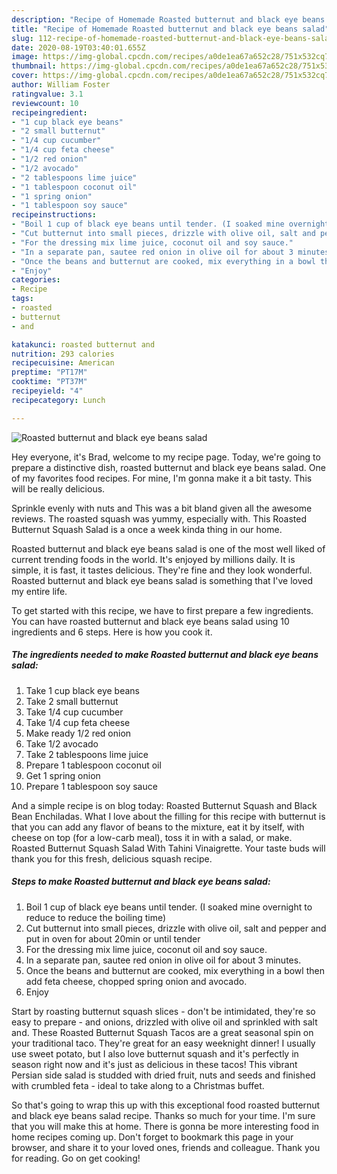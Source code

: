 ```yaml
---
description: "Recipe of Homemade Roasted butternut and black eye beans salad"
title: "Recipe of Homemade Roasted butternut and black eye beans salad"
slug: 112-recipe-of-homemade-roasted-butternut-and-black-eye-beans-salad
date: 2020-08-19T03:40:01.655Z
image: https://img-global.cpcdn.com/recipes/a0de1ea67a652c28/751x532cq70/roasted-butternut-and-black-eye-beans-salad-recipe-main-photo.jpg
thumbnail: https://img-global.cpcdn.com/recipes/a0de1ea67a652c28/751x532cq70/roasted-butternut-and-black-eye-beans-salad-recipe-main-photo.jpg
cover: https://img-global.cpcdn.com/recipes/a0de1ea67a652c28/751x532cq70/roasted-butternut-and-black-eye-beans-salad-recipe-main-photo.jpg
author: William Foster
ratingvalue: 3.1
reviewcount: 10
recipeingredient:
- "1 cup black eye beans"
- "2 small butternut"
- "1/4 cup cucumber"
- "1/4 cup feta cheese"
- "1/2 red onion"
- "1/2 avocado"
- "2 tablespoons lime juice"
- "1 tablespoon coconut oil"
- "1 spring onion"
- "1 tablespoon soy sauce"
recipeinstructions:
- "Boil 1 cup of black eye beans until tender. (I soaked mine overnight to reduce to reduce the boiling time)"
- "Cut butternut into small pieces, drizzle with olive oil, salt and pepper and put in oven for about 20min or until tender"
- "For the dressing mix lime juice, coconut oil and soy sauce."
- "In a separate pan, sautee red onion in olive oil for about 3 minutes."
- "Once the beans and butternut are cooked, mix everything in a bowl then add feta cheese, chopped spring onion and avocado."
- "Enjoy"
categories:
- Recipe
tags:
- roasted
- butternut
- and

katakunci: roasted butternut and 
nutrition: 293 calories
recipecuisine: American
preptime: "PT17M"
cooktime: "PT37M"
recipeyield: "4"
recipecategory: Lunch

---
```



![Roasted butternut and black eye beans salad](https://img-global.cpcdn.com/recipes/a0de1ea67a652c28/751x532cq70/roasted-butternut-and-black-eye-beans-salad-recipe-main-photo.jpg)

Hey everyone, it's Brad, welcome to my recipe page. Today, we're going to prepare a distinctive dish, roasted butternut and black eye beans salad. One of my favorites food recipes. For mine, I'm gonna make it a bit tasty. This will be really delicious.

Sprinkle evenly with nuts and This was a bit bland given all the awesome reviews. The roasted squash was yummy, especially with. This Roasted Butternut Squash Salad is a once a week kinda thing in our home.

Roasted butternut and black eye beans salad is one of the most well liked of current trending foods in the world. It's enjoyed by millions daily. It is simple, it is fast, it tastes delicious. They're fine and they look wonderful. Roasted butternut and black eye beans salad is something that I've loved my entire life.


To get started with this recipe, we have to first prepare a few ingredients. You can have roasted butternut and black eye beans salad using 10 ingredients and 6 steps. Here is how you cook it.

<!--inarticleads1-->

##### The ingredients needed to make Roasted butternut and black eye beans salad:

1. Take 1 cup black eye beans
1. Take 2 small butternut
1. Take 1/4 cup cucumber
1. Take 1/4 cup feta cheese
1. Make ready 1/2 red onion
1. Take 1/2 avocado
1. Take 2 tablespoons lime juice
1. Prepare 1 tablespoon coconut oil
1. Get 1 spring onion
1. Prepare 1 tablespoon soy sauce


And a simple recipe is on blog today: Roasted Butternut Squash and Black Bean Enchiladas. What I love about the filling for this recipe with butternut is that you can add any flavor of beans to the mixture, eat it by itself, with cheese on top (for a low-carb meal), toss it in with a salad, or make. Roasted Butternut Squash Salad With Tahini Vinaigrette. Your taste buds will thank you for this fresh, delicious squash recipe. 

<!--inarticleads2-->

##### Steps to make Roasted butternut and black eye beans salad:

1. Boil 1 cup of black eye beans until tender. (I soaked mine overnight to reduce to reduce the boiling time)
1. Cut butternut into small pieces, drizzle with olive oil, salt and pepper and put in oven for about 20min or until tender
1. For the dressing mix lime juice, coconut oil and soy sauce.
1. In a separate pan, sautee red onion in olive oil for about 3 minutes.
1. Once the beans and butternut are cooked, mix everything in a bowl then add feta cheese, chopped spring onion and avocado.
1. Enjoy


Start by roasting butternut squash slices - don&#39;t be intimidated, they&#39;re so easy to prepare - and onions, drizzled with olive oil and sprinkled with salt and. These Roasted Butternut Squash Tacos are a great seasonal spin on your traditional taco. They&#39;re great for an easy weeknight dinner! I usually use sweet potato, but I also love butternut squash and it&#39;s perfectly in season right now and it&#39;s just as delicious in these tacos! This vibrant Persian side salad is studded with dried fruit, nuts and seeds and finished with crumbled feta - ideal to take along to a Christmas buffet. 

So that's going to wrap this up with this exceptional food roasted butternut and black eye beans salad recipe. Thanks so much for your time. I'm sure that you will make this at home. There is gonna be more interesting food in home recipes coming up. Don't forget to bookmark this page in your browser, and share it to your loved ones, friends and colleague. Thank you for reading. Go on get cooking!
